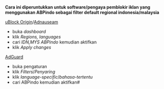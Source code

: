 **Cara ini diperuntukkan untuk software/pengaya pemblokir iklan yang menggunakan ABPindo sebagai filter default regional indonesia/malaysia**

[uBlock Origin](https://ublockorigin.com)/[Adnauseam](https://adnauseam.io)
- buka *dashboard*
- klik *Regions, languages*
- cari *IDN,MYS ABPindo* kemudian aktifkan
- klik *Apply changes*

[AdGuard](https://adguard.com)
- buka pengaturan
- klik *Filters*/*Penyaring*
- klik *language-specific*/*bahasa-tertentu*
- cari ABPindo kemudian aktifkan# 
